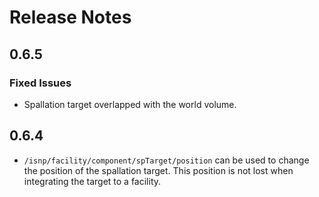 # Release Notes

## 0.6.5

### Fixed Issues

* Spallation target overlapped with the world volume.

## 0.6.4

* `/isnp/facility/component/spTarget/position` can be used to change the position of the spallation target. This position is not lost when integrating the target to a facility.


